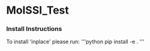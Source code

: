 # MolSSI_Test

### Install Instructions
To install 'inplace' please run:
'''python
pip install -e .
'''
